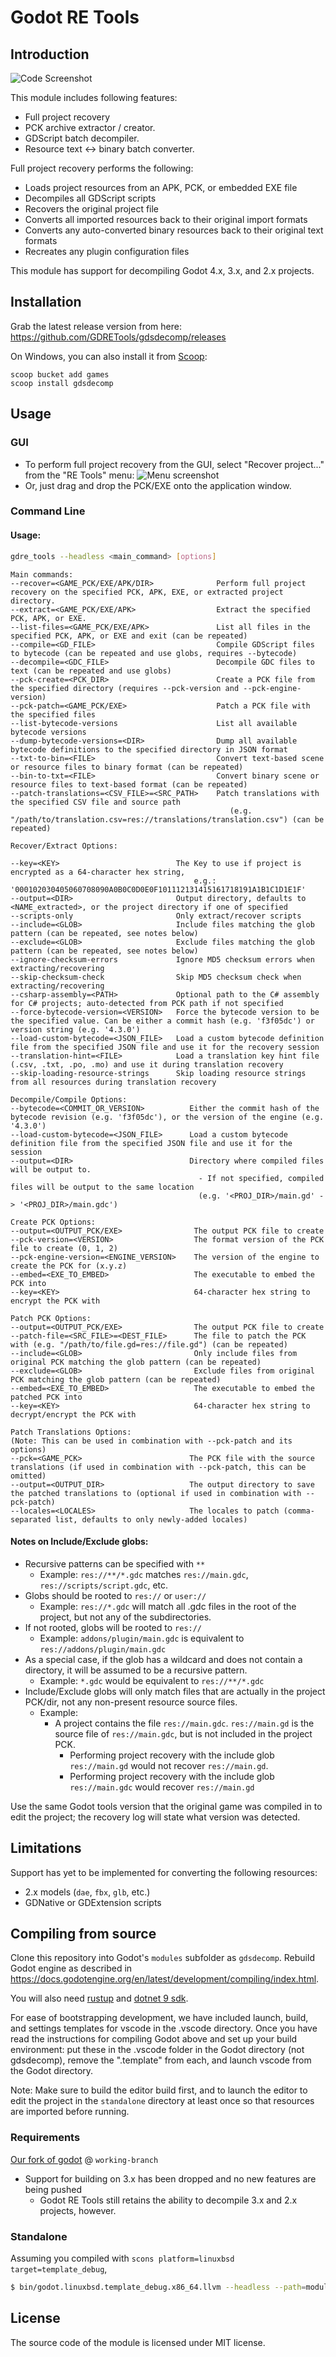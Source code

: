 # Godot RE Tools

## Introduction

![Code Screenshot](images/screenshot.png)

This module includes following features:

- Full project recovery
- PCK archive extractor / creator.
- GDScript batch decompiler.
- Resource text <-> binary batch converter.

Full project recovery performs the following:

- Loads project resources from an APK, PCK, or embedded EXE file
- Decompiles all GDScript scripts
- Recovers the original project file
- Converts all imported resources back to their original import formats
- Converts any auto-converted binary resources back to their original text formats
- Recreates any plugin configuration files

This module has support for decompiling Godot 4.x, 3.x, and 2.x projects.

## Installation

Grab the latest release version from here: https://github.com/GDRETools/gdsdecomp/releases

On Windows, you can also install it from [Scoop](https://scoop.sh):

```
scoop bucket add games
scoop install gdsdecomp
```

## Usage

### GUI

- To perform full project recovery from the GUI, select "Recover project..." from the "RE Tools" menu:
  ![Menu screenshot](images/recovery_gui.png)
- Or, just drag and drop the PCK/EXE onto the application window.

### Command Line

#### Usage:

```bash
gdre_tools --headless <main_command> [options]
```
```
Main commands:
--recover=<GAME_PCK/EXE/APK/DIR>              Perform full project recovery on the specified PCK, APK, EXE, or extracted project directory.
--extract=<GAME_PCK/EXE/APK>                  Extract the specified PCK, APK, or EXE.
--list-files=<GAME_PCK/EXE/APK>               List all files in the specified PCK, APK, or EXE and exit (can be repeated)
--compile=<GD_FILE>                           Compile GDScript files to bytecode (can be repeated and use globs, requires --bytecode)
--decompile=<GDC_FILE>                        Decompile GDC files to text (can be repeated and use globs)
--pck-create=<PCK_DIR>                        Create a PCK file from the specified directory (requires --pck-version and --pck-engine-version)
--pck-patch=<GAME_PCK/EXE>                    Patch a PCK file with the specified files
--list-bytecode-versions                      List all available bytecode versions
--dump-bytecode-versions=<DIR>                Dump all available bytecode definitions to the specified directory in JSON format
--txt-to-bin=<FILE>                           Convert text-based scene or resource files to binary format (can be repeated)
--bin-to-txt=<FILE>                           Convert binary scene or resource files to text-based format (can be repeated)
--patch-translations=<CSV_FILE>=<SRC_PATH>    Patch translations with the specified CSV file and source path
                                                 (e.g. "/path/to/translation.csv=res://translations/translation.csv") (can be repeated)

Recover/Extract Options:

--key=<KEY>                          The Key to use if project is encrypted as a 64-character hex string,
                                         e.g.: '000102030405060708090A0B0C0D0E0F101112131415161718191A1B1C1D1E1F'
--output=<DIR>                       Output directory, defaults to <NAME_extracted>, or the project directory if one of specified
--scripts-only                       Only extract/recover scripts
--include=<GLOB>                     Include files matching the glob pattern (can be repeated, see notes below)
--exclude=<GLOB>                     Exclude files matching the glob pattern (can be repeated, see notes below)
--ignore-checksum-errors             Ignore MD5 checksum errors when extracting/recovering
--skip-checksum-check                Skip MD5 checksum check when extracting/recovering
--csharp-assembly=<PATH>             Optional path to the C# assembly for C# projects; auto-detected from PCK path if not specified
--force-bytecode-version=<VERSION>   Force the bytecode version to be the specified value. Can be either a commit hash (e.g. 'f3f05dc') or version string (e.g. '4.3.0')
--load-custom-bytecode=<JSON_FILE>   Load a custom bytecode definition file from the specified JSON file and use it for the recovery session
--translation-hint=<FILE>            Load a translation key hint file (.csv, .txt, .po, .mo) and use it during translation recovery
--skip-loading-resource-strings      Skip loading resource strings from all resources during translation recovery

Decompile/Compile Options:
--bytecode=<COMMIT_OR_VERSION>          Either the commit hash of the bytecode revision (e.g. 'f3f05dc'), or the version of the engine (e.g. '4.3.0')
--load-custom-bytecode=<JSON_FILE>      Load a custom bytecode definition file from the specified JSON file and use it for the session
--output=<DIR>                          Directory where compiled files will be output to.
                                          - If not specified, compiled files will be output to the same location
                                          (e.g. '<PROJ_DIR>/main.gd' -> '<PROJ_DIR>/main.gdc')

Create PCK Options:
--output=<OUTPUT_PCK/EXE>                The output PCK file to create
--pck-version=<VERSION>                  The format version of the PCK file to create (0, 1, 2)
--pck-engine-version=<ENGINE_VERSION>    The version of the engine to create the PCK for (x.y.z)
--embed=<EXE_TO_EMBED>                   The executable to embed the PCK into
--key=<KEY>                              64-character hex string to encrypt the PCK with

Patch PCK Options:
--output=<OUTPUT_PCK/EXE>                The output PCK file to create
--patch-file=<SRC_FILE>=<DEST_FILE>      The file to patch the PCK with (e.g. "/path/to/file.gd=res://file.gd") (can be repeated)
--include=<GLOB>                         Only include files from original PCK matching the glob pattern (can be repeated)
--exclude=<GLOB>                         Exclude files from original PCK matching the glob pattern (can be repeated)
--embed=<EXE_TO_EMBED>                   The executable to embed the patched PCK into
--key=<KEY>                              64-character hex string to decrypt/encrypt the PCK with

Patch Translations Options:
(Note: This can be used in combination with --pck-patch and its options)
--pck=<GAME_PCK>                        The PCK file with the source translations (if used in combination with --pck-patch, this can be omitted)
--output=<OUTPUT_DIR>                   The output directory to save the patched translations to (optional if used in combination with --pck-patch)
--locales=<LOCALES>                     The locales to patch (comma-separated list, defaults to only newly-added locales)
```

#### Notes on Include/Exclude globs:

- Recursive patterns can be specified with `**`
  - Example: `res://**/*.gdc` matches `res://main.gdc`, `res://scripts/script.gdc`, etc.
- Globs should be rooted to `res://` or `user://`
  - Example: `res://*.gdc` will match all .gdc files in the root of the project, but not any of the subdirectories.
- If not rooted, globs will be rooted to `res://`
  - Example: `addons/plugin/main.gdc` is equivalent to `res://addons/plugin/main.gdc`
- As a special case, if the glob has a wildcard and does not contain a directory, it will be assumed to be a recursive pattern.
  - Example: `*.gdc` would be equivalent to `res://**/*.gdc`
- Include/Exclude globs will only match files that are actually in the project PCK/dir, not any non-present resource source files.
  - Example:
    - A project contains the file `res://main.gdc`. `res://main.gd` is the source file of `res://main.gdc`, but is not included in the project PCK.
      - Performing project recovery with the include glob `res://main.gd` would not recover `res://main.gd`.
      - Performing project recovery with the include glob `res://main.gdc` would recover `res://main.gd`

Use the same Godot tools version that the original game was compiled in to edit the project; the recovery log will state what version was detected.

## Limitations

Support has yet to be implemented for converting the following resources:

- 2.x models (`dae`, `fbx`, `glb`, etc.)
- GDNative or GDExtension scripts

## Compiling from source

Clone this repository into Godot's `modules` subfolder as `gdsdecomp`.
Rebuild Godot engine as described in https://docs.godotengine.org/en/latest/development/compiling/index.html.

You will also need [rustup](https://rustup.rs) and [dotnet 9 sdk](https://dotnet.microsoft.com/en-us/download/dotnet/9.0).

For ease of bootstrapping development, we have included launch, build, and settings templates for vscode in the .vscode directory. Once you have read the instructions for compiling Godot above and set up your build environment: put these in the .vscode folder in the Godot directory (not gdsdecomp), remove the ".template" from each, and launch vscode from the Godot directory.

Note: Make sure to build the editor build first, and to launch the editor to edit the project in the `standalone` directory at least once so that resources are imported before running.

### Requirements

[Our fork of godot](https://github.com/nikitalita/godot/tree/working-branch) @ `working-branch`

- Support for building on 3.x has been dropped and no new features are being pushed
  - Godot RE Tools still retains the ability to decompile 3.x and 2.x projects, however.

### Standalone

Assuming you compiled with `scons platform=linuxbsd target=template_debug`,

```bash
$ bin/godot.linuxbsd.template_debug.x86_64.llvm --headless --path=modules/gdsdecomp/standalone --recover=<pck/apk/exe>
```

## License

The source code of the module is licensed under MIT license.
